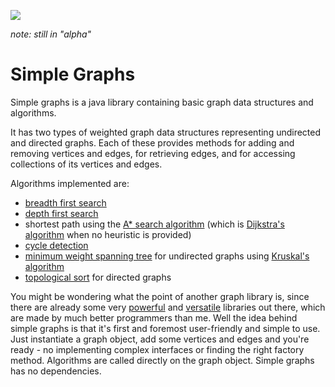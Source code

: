 
[![](https://jitpack.io/v/earlygrey/simple-graphs.svg)](https://jitpack.io/#space.earlygrey/simple-graphs)

*note: still in "alpha"*

# Simple Graphs

Simple graphs is a java library containing basic graph data structures and algorithms.

It has two types of weighted graph data structures representing undirected and directed graphs. Each of these provides methods for adding and removing vertices and edges, for retrieving edges, and for accessing collections of its vertices and edges.

Algorithms implemented are:
- [breadth first search](https://en.wikipedia.org/wiki/Breadth-first_search)
- [depth first search](https://en.wikipedia.org/wiki/Depth-first_search)
- shortest path using the [A* search algorithm](https://en.wikipedia.org/wiki/A*_search_algorithm) (which is [Dijkstra's algorithm](https://en.wikipedia.org/wiki/Dijkstra%27s_algorithm) when no heuristic is provided)
- [cycle detection](https://en.wikipedia.org/wiki/Cycle_(graph_theory)#Cycle_detection)
- [minimum weight spanning tree](https://en.wikipedia.org/wiki/Minimum_spanning_tree) for undirected graphs using [Kruskal's algorithm](https://en.wikipedia.org/wiki/Kruskal%27s_algorithm)
- [topological sort](https://en.wikipedia.org/wiki/Topological_sorting) for directed graphs

You might be wondering what the point of another graph library is, since there are already some very [powerful](https://jgrapht.org/) and [versatile](https://github.com/google/guava/wiki/GraphsExplained) libraries out there, which are made by much better programmers than me. Well the idea behind simple graphs is that it's first and foremost user-friendly and simple to use. Just instantiate a graph object, add some vertices and edges and you're ready - no implementing complex interfaces or finding the right factory method. Algorithms are called directly on the graph object. Simple graphs has no dependencies.
